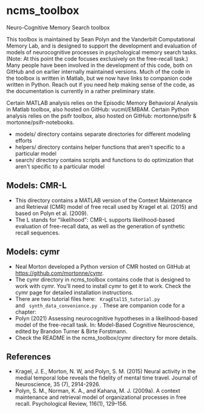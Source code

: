 # ncms_toolbox
Neuro-Cognitive Memory Search toolbox

This toolbox is maintained by Sean Polyn and the Vanderbilt Computational Memory Lab, and is designed to support the development and evaluation of models of neurocognitive processes in psychological memory search tasks. (Note: At this point the code focuses exclusively on the free-recall task.)  Many people have been involved in the development of this code, both on GitHub and on earlier internally maintained versions.  Much of the code in the toolbox is written in Matlab, but we now have links to companion code written in Python. Reach out if you need help making sense of the code, as the documentation is currently in a rather preliminary state.

Certain MATLAB analysis relies on the Episodic Memory Behavioral Analysis in Matlab toolbox, also hosted on GitHub: vucml/EMBAM.
Certain Python analysis relies on the psifr toolbox, also hosted on GitHub: mortonne/psifr & mortonne/psifr-notebooks.

* models/ directory contains separate directories for different modeling efforts
* helpers/ directory contains helper functions that aren't specific to a particular model
* search/ directory contains scripts and functions to do optimization that aren't specific to a particular model

## Models: CMR-L
* This directory contains a MATLAB version of the Context Maintenance and Retrieval (CMR) model of free recall used by Kragel et al. (2015) and based on Polyn et al. (2009).
* The L stands for "likelihood": CMR-L supports likelihood-based evaluation of free-recall data, as well as the generation of synthetic recall sequences.

## Models: cymr
* Neal Morton developed a Python version of CMR hosted on GitHub at https://github.com/mortonne/cymr. 
* The cymr directory in ncms_toolbox contains code that is designed to work with cymr. You'll need to install cymr to get it to work. Check the cymr page for detailed installation instructions.
* There are two tutorial files here: <code> KragEtal15_tutorial.py </code> and <code> synth_data_convenience.py </code>. These are companion code for a chapter:
* Polyn (2021) Assessing neurocognitive hypotheses in a likelihood-based model of the free-recall task. In: Model-Based Cognitive Neuroscience, edited by Brandon Turner & Birte Forstmann. 
* Check the README in the ncms_toolbox/cymr directory for more details.

## References
* Kragel, J. E., Morton, N. W, and Polyn, S. M. (2015) Neural activity in the medial temporal lobe reveals the fidelity of mental time travel. Journal of Neuroscience, 35 (7), 2914-2926.
* Polyn, S. M., Norman, K. A., and Kahana, M. J. (2009a). A context maintenance and retrieval model of organizational processes in free recall. Psychological Review, 116(1), 129–156.
